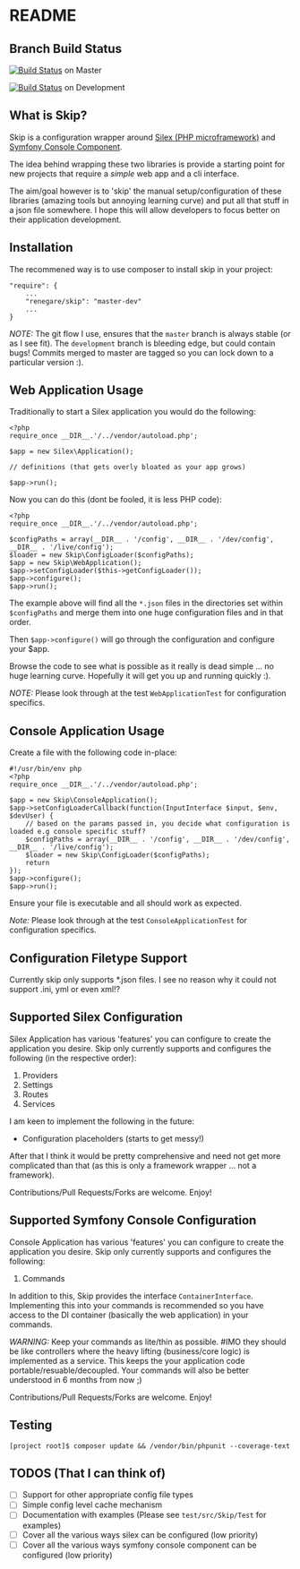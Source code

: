 README
======

Branch Build Status
-------------------
[![Build Status](https://travis-ci.org/renegare/skip.png?branch=master)](https://travis-ci.org/renegare/skip) on Master

[![Build Status](https://travis-ci.org/renegare/skip.png?branch=development)](https://travis-ci.org/renegare/skip) on Development


What is Skip?
-------------

Skip is a configuration wrapper around [Silex (PHP microframework)][1] and [Symfony Console Component][2]. 

The idea behind wrapping these two libraries is provide a starting point for new projects that require a *simple* web app and a cli interface.

The aim/goal however is to 'skip' the manual setup/configuration of these libraries (amazing tools but annoying learning curve) and put all that stuff in a json file somewhere. I hope this will allow developers to focus better on their application development.


Installation
------------

The recommened way is to use composer to install skip in your project:
```
"require": {
	...
	"renegare/skip": "master-dev"
	...
}
```

*NOTE:* The git flow I use, ensures that the ```master``` branch is always stable (or as I see fit). The ```development``` branch is bleeding edge, but could contain bugs! Commits merged to master are tagged so you can lock down to a particular version :).


Web Application Usage
---------------------

Traditionally to start a Silex application you would do the following:

```
<?php
require_once __DIR__.'/../vendor/autoload.php';

$app = new Silex\Application();

// definitions (that gets overly bloated as your app grows)

$app->run();

```

Now you can do this (dont be fooled, it is less PHP code):

```
<?php
require_once __DIR__.'/../vendor/autoload.php';

$configPaths = array(__DIR__ . '/config', __DIR__ . '/dev/config', __DIR__ . '/live/config');
$loader = new Skip\ConfigLoader($configPaths);
$app = new Skip\WebApplication();
$app->setConfigLoader($this->getConfigLoader());
$app->configure();
$app->run();
```

The example above will find all the ```*.json``` files in the directories set within ```$configPaths``` and merge them into one huge configuration files and in that order.

Then ```$app->configure()``` will go through the configuration and configure your $app.

Browse the code to see what is possible as it really is dead simple ... no huge learning curve. Hopefully it will get you up and running quickly :).

*NOTE:* Please look through at the test ```WebApplicationTest``` for configuration specifics.


Console Application Usage
-------------------------

Create a file with the following code in-place:
```
#!/usr/bin/env php
<?php
require_once __DIR__.'/../vendor/autoload.php';

$app = new Skip\ConsoleApplication();
$app->setConfigLoaderCallback(function(InputInterface $input, $env, $devUser) {
	// based on the params passed in, you decide what configuration is loaded e.g console specific stuff?
	$configPaths = array(__DIR__ . '/config', __DIR__ . '/dev/config', __DIR__ . '/live/config');
	$loader = new Skip\ConfigLoader($configPaths);
	return 
});
$app->configure();
$app->run();
```

Ensure your file is executable and all should work as expected.

*Note:* Please look through at the test ```ConsoleApplicationTest``` for configuration specifics.


Configuration Filetype Support
------------------------------

Currently skip only supports *.json files. I see no reason why it could not support .ini, yml or even xml!?


Supported Silex Configuration
-----------------------------

Silex Application has various 'features' you can configure to create the application you desire. Skip only currently supports and configures the following (in the respective order):

1. Providers
2. Settings
3. Routes
4. Services

I am keen to implement the following in the future:

* Configuration placeholders (starts to get messy!)

After that I think it would be pretty comprehensive and need not get more complicated than that (as this is only a framework wrapper ... not a framework).

Contributions/Pull Requests/Forks are welcome. Enjoy!


Supported Symfony Console Configuration
-----------------------------

Console Application has various 'features' you can configure to create the application you desire. Skip only currently supports and configures the following:

1. Commands

In addition to this, Skip provides the interface ```ContainerInterface```. Implementing this into your commands is recommended so you have access to the DI container (basically the web application) in your commands.

*WARNING:* Keep your commands as lite/thin as possible. #IMO they should be like controllers where the heavy lifting (business/core logic) is implemented as a service. This keeps the your application code portable/resuable/decoupled. Your commands will also be better understood in 6 months from now ;)

Contributions/Pull Requests/Forks are welcome. Enjoy!


Testing
-------

```[project root]$ composer update && /vendor/bin/phpunit --coverage-text```


TODOS (That I can think of)
---------------------------

- [ ] Support for other appropriate config file types
- [ ] Simple config level cache mechanism
- [ ] Documentation with examples (Please see ```test/src/Skip/Test``` for examples)
- [ ] Cover all the various ways silex can be configured (low priority)
- [ ] Cover all the various ways symfony console component can be configured (low priority)

[1]: http://silex.sensiolabs.org/doc/usage.html
[2]: http://symfony.com/doc/current/components/console/introduction.html